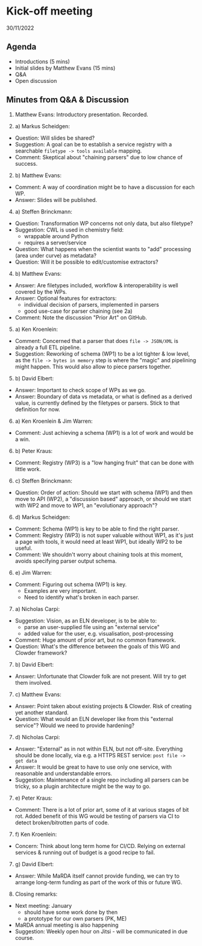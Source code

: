 # Kick-off meeting

30/11/2022

## Agenda

- Introductions (5 mins)
- Initial slides by Matthew Evans (15 mins)
- Q&A
- Open discussion

## Minutes from Q&A & Discussion

1. Matthew Evans: Introductory presentation. Recorded.

2. a) Markus Scheidgen:
- Question: Will slides be shared?
- Suggestion: A goal can be to establish a service registry with a searchable `filetype -> tools available` mapping.
- Comment: Skeptical about "chaining parsers" due to low chance of success.

2. b) Matthew Evans:
- Comment: A way of coordination might be to have a discussion for each WP.
- Answer: Slides will be published.

4. a) Steffen Brinckmann:
- Question: Transformation WP concerns not only data, but also filetype?
- Suggestion: CWL is used in chemistry field:
    - wrappable around Python
    - requires a server/service
- Question: What happens when the scientist wants to "add" processing (area under curve) as metadata?
- Question: Will it be possible to edit/customise extractors?

4. b) Matthew Evans:
- Answer: Are filetypes included, workflow & interoperability is well covered by the WPs.
- Answer: Optional features for extractors:
    - individual decision of parsers, implemented in parsers
    - good use-case for parser chaining (see 2a)
- Comment: Note the discussion "Prior Art" on GitHub.

5. a) Ken Kroenlein:
- Comment: Concerned that a parser that does `file -> JSON/XML` is already a full ETL pipeline.
- Suggestion: Reworking of schema (WP1) to be a lot tighter & low level, as the `file -> bytes in memory` step is where the "magic" and pipelining might happen. This would also allow to piece parsers together.

5. b) David Elbert:
- Answer: Important to check scope of WPs as we go.
- Answer: Boundary of data vs metadata, or what is defined as a derived value, is currently defined by the filetypes or parsers. Stick to that definition for now.

6. a) Ken Kroenlein & Jim Warren:
- Comment: Just achieving a schema (WP1) is a lot of work and would be a win.

6. b) Peter Kraus:
- Comment: Registry (WP3) is a "low hanging fruit" that can be done with little work.

6. c) Steffen Brinckmann:
- Question: Order of action: Should we start with schema (WP1) and then move to API (WP2), a "discussion based" approach, or should we start with WP2 and move to WP1, an "evolutionary approach"?

6. d) Markus Scheidgen:
- Comment: Schema (WP1) is key to be able to find the right parser.
- Comment: Registry (WP3) is not super valuable without WP1, as it's just a page with tools, it would need at least WP1, but ideally WP2 to be useful.
- Comment: We shouldn't worry about chaining tools at this moment, avoids specifying parser output schema.

6. e) Jim Warren:
- Comment: Figuring out schema (WP1) is key.
    - Examples are very important.
    - Need to identify what's broken in each parser.

7. a) Nicholas Carpi:
- Suggestion: Vision, as an ELN developer, is to be able to:
    - parse an user-supplied file using an "external service"
    - added value for the user, e.g. visualisation, post-processing
- Comment: Huge amount of prior art, but no common framework.
- Question: What's the difference between the goals of this WG and Clowder framework?

7. b) David Elbert:
- Answer: Unfortunate that Clowder folk are not present. Will try to get them involved.
 
7. c) Matthew Evans:
- Answer: Point taken about existing projects & Clowder. Risk of creating yet another standard.
- Question: What would an ELN developer like from this "external service"? Would we need to provide hardening?

7. d) Nicholas Carpi:
- Answer: "External" as in not within ELN, but not off-site. Everything should be done locally, via e.g. a HTTPS REST service: `post file -> get data`
- Answer: It would be great to have to use only one service, with reasonable and understandable errors.
- Suggestion: Maintenance of a single repo including all parsers can be tricky, so a plugin architecture might be the way to go.

7. e) Peter Kraus:
- Comment: There is a lot of prior art, some of it at various stages of bit rot. Added benefit of this WG would be testing of parsers via CI to detect broken/bitrotten parts of code.

7. f) Ken Kroenlein:
- Concern: Think about long term home for CI/CD. Relying on external services & running out of budget is a good recipe to fail.

7. g) David Elbert:
- Answer: While MaRDA itself cannot provide funding, we can try to arrange long-term funding as part of the work of this or future WG.

8. Closing remarks:
- Next meeting: January
    - should have some work done by then
    - a prototype for our own parsers (PK, ME)
- MaRDA annual meeting is also happening
- Suggestion: Weekly open hour on Jitsi - will be communicated in due course.



